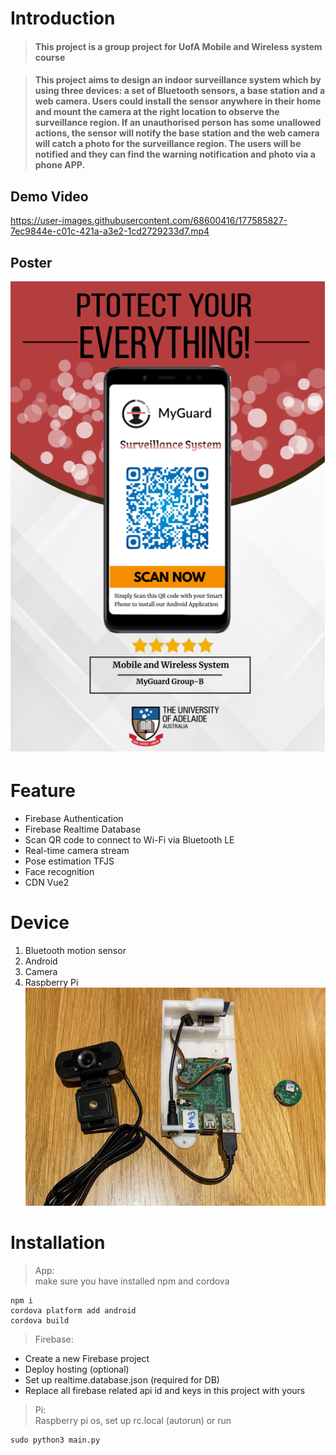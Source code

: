 # Introduction
> #### This project is a group project for UofA Mobile and Wireless system course

> #### This project aims to design an indoor surveillance system which by using three devices: a set of Bluetooth sensors, a base station and a web camera. Users could install the sensor anywhere in their home and mount the camera at the right location to observe the surveillance region. If an unauthorised person has some unallowed actions, the sensor will notify the base station and the web camera will catch a photo for the surveillance region. The users will be notified and they can find the warning notification and photo via a phone APP. 

## Demo Video
https://user-images.githubusercontent.com/68600416/177585827-7ec9844e-c01c-421a-a3e2-1cd2729233d7.mp4

## Poster
![](https://github.com/Qiming-Liu/MyGuard/raw/main/Res/poster.png)  

# Feature
 - Firebase Authentication
 - Firebase Realtime Database
 - Scan QR code to connect to Wi-Fi via Bluetooth LE
 - Real-time camera stream
 - Pose estimation TFJS
 - Face recognition
 - CDN Vue2

# Device
1. Bluetooth motion sensor
2. Android
3. Camera
4. Raspberry Pi
![](https://github.com/Qiming-Liu/MyGuard/raw/main/Res/device.png)  

# Installation
> App:  
make sure you have installed npm and cordova  
```shell
npm i
cordova platform add android
cordova build
```

> Firebase: 
* Create a new Firebase project  
* Deploy hosting (optional)
* Set up realtime.database.json (required for DB)
* Replace all firebase related api id and keys in this project with yours  

> Pi:   
Raspberry pi os, set up rc.local (autorun) or run 
```shell
sudo python3 main.py
```
